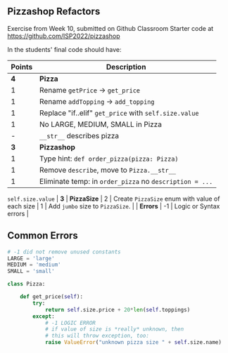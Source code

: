 ## Pizzashop Refactors

Exercise from Week 10, submitted on Github Classroom
Starter code at https://github.com/ISP2022/pizzashop

In the students' final code should have:

| Points | Description                                 |
|--------|---------------------------------------------|
| **4**  | **Pizza**                                   |
|    1   | Rename `getPrice`  -> `get_price`    |
|    1   | Rename `addTopping` -> `add_topping` |
|    1   | Replace "if..elif" `get_price` with `self.size.value`
|    1   | No LARGE, MEDIUM, SMALL in Pizza
|    -   | `__str__` describes pizza
|  **3** | **Pizzashop**
|    1   | Type hint: `def order_pizza(pizza: Pizza)`
|    1   | Remove `describe`, move to `Pizza.__str__` |
|    1   | Eliminate temp: in `order_pizza` no `description = ...` 
 `self.size.value`
|  **3** | **PizzaSize**
|    2   | Create `PizzaSize` enum with value of each size
|    1   | Add `jumbo` size to `PizzaSize`.
|        | **Errors**
|   -1   | Logic or Syntax errors |

## Common Errors


```python
# -1 did not remove unused constants
LARGE = 'large'
MEDIUM = 'medium'
SMALL = 'small'

class Pizza:

    def get_price(self):
        try:
            return self.size.price + 20*len(self.toppings)
        except:
            # -1 LOGIC ERROR
            # if value of size is *really* unknown, then
            # this will throw exception, too:
            raise ValueError("unknown pizza size " + self.size.name)
```


